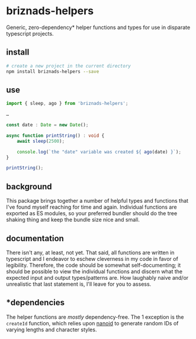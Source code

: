 # briznads-helpers

Generic, zero-dependency* helper functions and types for use in disparate typescript projects.

## install

```bash
# create a new project in the current directory
npm install briznads-helpers --save
```

## use

```typescript
import { sleep, ago } from 'briznads-helpers';

…

const date : Date = new Date();

async function printString() : void {
	await sleep(2500);

	console.log(`the "date" variable was created ${ ago(date) }`);
}

printString();
```

## background

This package brings together a number of helpful types and functions that I've found myself reaching for time and again. Individual functions are exported as ES modules, so your preferred bundler should do the tree shaking thing and keep the bundle size nice and small.

## documentation

There isn't any, at least, not yet. That said, all functions are written in typescript and I endeavor to eschew cleverness in my code in favor of legibility. Therefore, the code should be somewhat self-documenting; it should be possible to view the individual functions and discern what the expected input and output types/patterns are. How laughably naive and/or unrealistic that last statement is, I'll leave for you to assess.

## *dependencies

The helper functions are _mostly_ dependency-free. The 1 exception is the `createId` function, which relies upon [nanoid](https://www.npmjs.com/package/nanoid) to generate random IDs of varying lengths and character styles.
